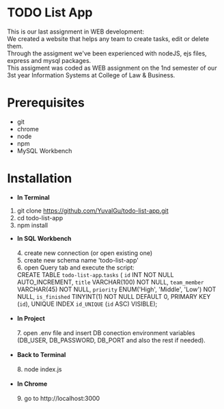 # TODO List App

This is our last assignment in WEB development:<br />
We created a website that helps any team to create tasks, edit or delete them.<br />
Through the assigment we've been experienced with nodeJS, ejs files, express and mysql packages.<br />
This assigment was coded as WEB assignment on the 1nd semester of our 3st year Information Systems at College of Law & Business.<br />


# Prerequisites

- git
- chrome
- node
- npm
- MySQL Workbench

# Installation

- **In Terminal**
 1. git clone https://github.com/YuvalGu/todo-list-app.git<br />
  2. cd todo-list-app<br />
  3. npm install<br />
- **In SQL Workbench**<br /><br />
  4. create new connection (or open existing one)<br />
  5. create new schema name 'todo-list-app'<br />
  6. open Query tab and execute the script:<br />
  CREATE TABLE `todo-list-app`.`tasks` (
    `id` INT NOT NULL AUTO_INCREMENT,
    `title` VARCHAR(100) NOT NULL,
    `team_member` VARCHAR(45) NOT NULL,
    `priority` ENUM('High', 'Middle', 'Low') NOT NULL,
    `is_finished` TINYINT(1) NOT NULL DEFAULT 0,
    PRIMARY KEY (`id`),
    UNIQUE INDEX `id_UNIQUE` (`id` ASC) VISIBLE);<br /><br />
- **In Project**<br /><br />
  7. open .env file and insert DB conection environment variables (DB_USER, DB_PASSWORD, DB_PORT and also the rest if needed).<br /><br />
- **Back to Terminal**<br /><br />
  8. node index.js<br /><br />
- **In Chrome**<br /><br />
  9. go to http://localhost:3000

